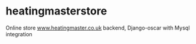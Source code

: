 heatingmasterstore
==================

Online store www.heatingmaster.co.uk backend, Django-oscar with Mysql integration
